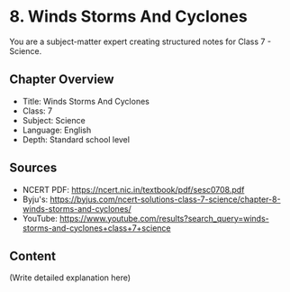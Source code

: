 # 8. Winds Storms And Cyclones

You are a subject-matter expert creating structured notes for Class 7 - Science.

## Chapter Overview
- Title: Winds Storms And Cyclones
- Class: 7
- Subject: Science
- Language: English
- Depth: Standard school level

## Sources
- NCERT PDF: https://ncert.nic.in/textbook/pdf/sesc0708.pdf
- Byju's: https://byjus.com/ncert-solutions-class-7-science/chapter-8-winds-storms-and-cyclones/
- YouTube: https://www.youtube.com/results?search_query=winds-storms-and-cyclones+class+7+science

## Content
(Write detailed explanation here)
